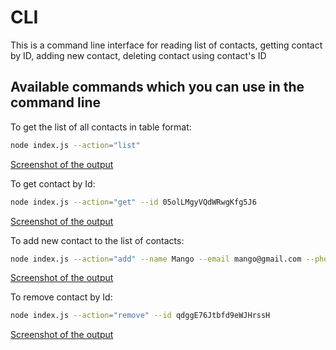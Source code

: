 # CLI

This is a command line interface for reading list of contacts, getting contact by ID, adding new contact, deleting contact using contact's ID

## Available commands which you can use in the command line

To get the list of all contacts in table format:

```bash
node index.js --action="list"
```

[Screenshot of the output](https://monosnap.com/file/pNs7xYpRoo4Igbx7jfYOqjUjvo75Md)

To get contact by Id:

```bash
node index.js --action="get" --id 05olLMgyVQdWRwgKfg5J6
```

[Screenshot of the output](https://monosnap.com/file/xWwAfH0w69ymYryglxm4VxN7Mntlhh)

To add new contact to the list of contacts:

```bash
node index.js --action="add" --name Mango --email mango@gmail.com --phone 322-22-22
```

[Screenshot of the output](https://monosnap.com/file/xpWakDVVSDUP7bOCRLLeyFSvtOQs3m)

To remove contact by Id:

```bash
node index.js --action="remove" --id qdggE76Jtbfd9eWJHrssH
```

[Screenshot of the output](https://monosnap.com/file/rG7Qoz9dPVjd2TWIP8oghrioE9vCgk)
